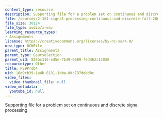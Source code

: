 ```yaml
---
content_type: resource
description: Supporting file for a problem set on continuous and discrete signal processing.
file: /courses/2-161-signal-processing-continuous-and-discrete-fall-2008/16d9cb391a4b61011bba8dc737debd0c_PS9Prob4.wav
file_size: 30124
file_type: audio/x-wav
learning_resource_types:
- Assignments
license: https://creativecommons.org/licenses/by-nc-sa/4.0/
ocw_type: OCWFile
parent_title: Assignments
parent_type: CourseSection
parent_uid: 828bc116-ed5e-7b49-6689-fed462c15038
resourcetype: Other
title: PS9Prob4
uid: 16d9cb39-1a4b-6101-1bba-8dc737debd0c
video_files:
  video_thumbnail_file: null
video_metadata:
  youtube_id: null
---
```

Supporting file for a problem set on continuous and discrete signal processing.